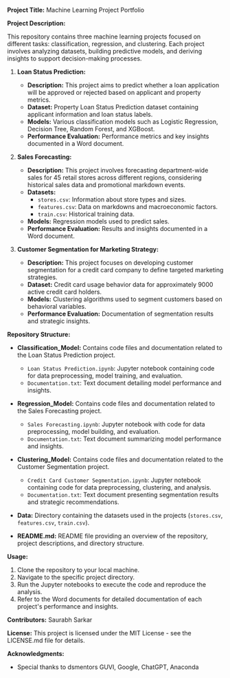 **Project Title:** Machine Learning Project Portfolio

**Project Description:**

This repository contains three machine learning projects focused on different tasks: classification, regression, and clustering. Each project involves analyzing datasets, building predictive models, and deriving insights to support decision-making processes.

1. **Loan Status Prediction:**
   - **Description:** This project aims to predict whether a loan application will be approved or rejected based on applicant and property metrics.
   - **Dataset:** Property Loan Status Prediction dataset containing applicant information and loan status labels.
   - **Models:** Various classification models such as Logistic Regression, Decision Tree, Random Forest, and XGBoost.
   - **Performance Evaluation:** Performance metrics and key insights documented in a Word document.

2. **Sales Forecasting:**
   - **Description:** This project involves forecasting department-wide sales for 45 retail stores across different regions, considering historical sales data and promotional markdown events.
   - **Datasets:**
     - `stores.csv`: Information about store types and sizes.
     - `features.csv`: Data on markdowns and macroeconomic factors.
     - `train.csv`: Historical training data.
   - **Models:** Regression models used to predict sales.
   - **Performance Evaluation:** Results and insights documented in a Word document.

3. **Customer Segmentation for Marketing Strategy:**
   - **Description:** This project focuses on developing customer segmentation for a credit card company to define targeted marketing strategies.
   - **Dataset:** Credit card usage behavior data for approximately 9000 active credit card holders.
   - **Models:** Clustering algorithms used to segment customers based on behavioral variables.
   - **Performance Evaluation:** Documentation of segmentation results and strategic insights.

**Repository Structure:**

- **Classification_Model:** Contains code files and documentation related to the Loan Status Prediction project.
  - `Loan Status Prediction.ipynb`: Jupyter notebook containing code for data preprocessing, model training, and evaluation.
  - `Documentation.txt`: Text document detailing model performance and insights.

- **Regression_Model:** Contains code files and documentation related to the Sales Forecasting project.
  - `Sales Forecasting.ipynb`: Jupyter notebook with code for data preprocessing, model building, and evaluation.
  - `Documentation.txt`: Text document summarizing model performance and insights.

- **Clustering_Model:** Contains code files and documentation related to the Customer Segmentation project.
  - `Credit Card Customer Segmentation.ipynb`: Jupyter notebook containing code for data preprocessing, clustering, and analysis.
  - `Documentation.txt`: Text document presenting segmentation results and strategic recommendations.

- **Data:** Directory containing the datasets used in the projects (`stores.csv`, `features.csv`, `train.csv`).

- **README.md:** README file providing an overview of the repository, project descriptions, and directory structure.

**Usage:**

1. Clone the repository to your local machine.
2. Navigate to the specific project directory.
3. Run the Jupyter notebooks to execute the code and reproduce the analysis.
4. Refer to the Word documents for detailed documentation of each project's performance and insights.

**Contributors:**
Saurabh Sarkar


**License:**
This project is licensed under the MIT License - see the LICENSE.md file for details.

**Acknowledgments:**
- Special thanks to dsmentors GUVI, Google, ChatGPT, Anaconda

